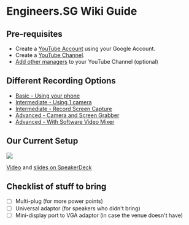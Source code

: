 # Engineers.SG Wiki Guide #

## Pre-requisites

* Create a [YouTube Account](http://youtube.com) using your Google Account.
* Create a [YouTube Channel](./01_create_youtube_channel/).
* [Add other managers](./01_create_youtube_channel/add_managers.md) to your YouTube Channel (optional)

## Different Recording Options

- [Basic - Using your phone](./02_using_your_phone/)
- [Intermediate - Using 1 camera](./03_using_1_camera/)
- [Intermediate - Record Screen Capture](./04_record_screen_capture/)
- [Advanced - Camera and Screen Grabber](./05_camera_and_screen_grabber/)
- [Advanced - With Software Video Mixer](./06_with_software_video_mixer/)

## Our Current Setup

[![](https://i.ytimg.com/vi/HexBPFWE_3I/hqdefault.jpg)](https://engineers.sg/v/1237)

[Video](https://engineers.sg/v/1237) and [slides on SpeakerDeck](https://speakerdeck.com/miccheng/the-magic-behind-engineers-dot-sg)

## Checklist of stuff to bring

- [ ] Multi-plug (for more power points)
- [ ] Universal adaptor (for speakers who didn't bring)
- [ ] Mini-display port to VGA adaptor (in case the venue doesn't have)